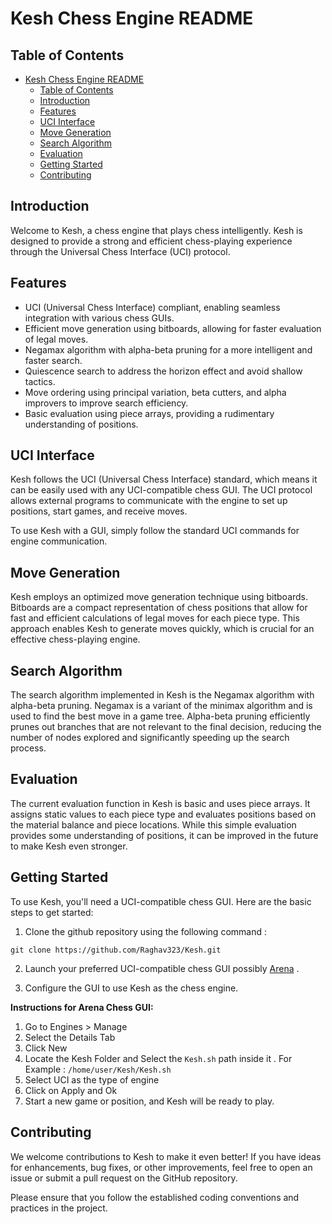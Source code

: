 # Kesh Chess Engine README



## Table of Contents

- [Kesh Chess Engine README](#kesh-chess-engine-readme)
  - [Table of Contents](#table-of-contents)
  - [Introduction](#introduction)
  - [Features](#features)
  - [UCI Interface](#uci-interface)
  - [Move Generation](#move-generation)
  - [Search Algorithm](#search-algorithm)
  - [Evaluation](#evaluation)
  - [Getting Started](#getting-started)
  - [Contributing](#contributing)

## Introduction

Welcome to Kesh, a chess engine that plays chess intelligently. Kesh is designed to provide a strong and efficient chess-playing experience through the Universal Chess Interface (UCI) protocol.

## Features

- UCI (Universal Chess Interface) compliant, enabling seamless integration with various chess GUIs.
- Efficient move generation using bitboards, allowing for faster evaluation of legal moves.
- Negamax algorithm with alpha-beta pruning for a more intelligent and faster search.
- Quiescence search to address the horizon effect and avoid shallow tactics.
- Move ordering using principal variation, beta cutters, and alpha improvers to improve search efficiency.
- Basic evaluation using piece arrays, providing a rudimentary understanding of positions.

## UCI Interface

Kesh follows the UCI (Universal Chess Interface) standard, which means it can be easily used with any UCI-compatible chess GUI. The UCI protocol allows external programs to communicate with the engine to set up positions, start games, and receive moves.

To use Kesh with a GUI, simply follow the standard UCI commands for engine communication.

## Move Generation

Kesh employs an optimized move generation technique using bitboards. Bitboards are a compact representation of chess positions that allow for fast and efficient calculations of legal moves for each piece type. This approach enables Kesh to generate moves quickly, which is crucial for an effective chess-playing engine.

## Search Algorithm

The search algorithm implemented in Kesh is the Negamax algorithm with alpha-beta pruning. Negamax is a variant of the minimax algorithm and is used to find the best move in a game tree. Alpha-beta pruning efficiently prunes out branches that are not relevant to the final decision, reducing the number of nodes explored and significantly speeding up the search process.


## Evaluation

The current evaluation function in Kesh is basic and uses piece arrays. It assigns static values to each piece type and evaluates positions based on the material balance and piece locations. While this simple evaluation provides some understanding of positions, it can be improved in the future to make Kesh even stronger.

## Getting Started

To use Kesh, you'll need a UCI-compatible chess GUI. Here are the basic steps to get started:

1. Clone the github repository using the following command : 
   
```shell
git clone https://github.com/Raghav323/Kesh.git
```


2. Launch your preferred UCI-compatible chess GUI possibly [Arena](http://www.playwitharena.de/) . 
   
3. Configure the GUI to use Kesh as the chess engine.
   
**Instructions for Arena Chess GUI:**

1. Go to Engines > Manage 
2. Select the Details Tab 
3. Click New 
4. Locate the Kesh Folder and Select the `Kesh.sh` path inside it . For Example : `/home/user/Kesh/Kesh.sh`
5. Select UCI as the type of engine
6. Click on Apply and Ok
7. Start a new game or position, and Kesh will be ready to play.

## Contributing

We welcome contributions to Kesh to make it even better! If you have ideas for enhancements, bug fixes, or other improvements, feel free to open an issue or submit a pull request on the GitHub repository.

Please ensure that you follow the established coding conventions and practices in the project.

